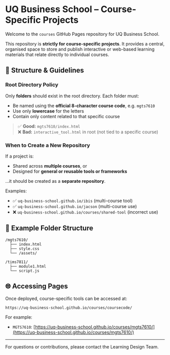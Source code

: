 # UQ Business School – Course-Specific Projects

Welcome to the `courses` GitHub Pages repository for UQ Business School.

This repository is **strictly for course-specific projects**. It provides a central, organised space to store and publish interactive or web-based learning materials that relate directly to individual courses.

## 🔧 Structure & Guidelines

### Root Directory Policy
Only **folders** should exist in the root directory. Each folder must:
- Be named using the **official 8-character course code**, e.g. `mgts7610`
- Use only **lowercase** for the letters
- Contain only content related to that specific course

> ✅ **Good:** `mgts7610/index.html`  
> ❌ **Bad:** `interactive_tool.html` in root (not tied to a specific course)

### When to Create a New Repository
If a project is:
- Shared across **multiple courses**, or
- Designed for **general or reusable tools or frameworks**

…it should be created as a **separate repository**.

Examples:
- ✅ `uq-business-school.github.io/ibis`     (multi-course tool)
- ✅ `uq-business-school.github.io/jacson`   (multi-course use)
- ❌ `uq-business-school.github.io/courses/shared-tool` (incorrect use)

## 📁 Example Folder Structure

```
/mgts7610/
  ├── index.html
  ├── style.css
  └── /assets/

/tims7811/
  ├── module1.html
  └── script.js
```

## 🌐 Accessing Pages

Once deployed, course-specific tools can be accessed at:

```
https://uq-business-school.github.io/courses/coursecode/
```

For example:
- `MGTS7610`: [https://uq-business-school.github.io/courses/mgts7610/](https://uq-business-school.github.io/courses/mgts7610/)

---

For questions or contributions, please contact the Learning Design Team.

